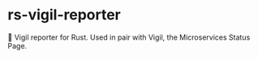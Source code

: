 # rs-vigil-reporter
🚧 Vigil reporter for Rust. Used in pair with Vigil, the Microservices Status Page.
